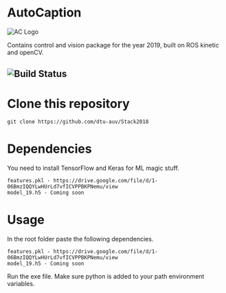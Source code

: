 # AutoCaption
![AC Logo](https://drive.google.com/open?id=1qDqgMt23of8IOUK-V0uS-G5BOrRHLM8c)


Contains control and vision package for the year 2019, built on ROS kinetic and openCV.
## ![Build Status](https://travis-ci.org/dwyl/esta.svg?branch=master)

# Clone this repository 

```
git clone https://github.com/dtu-auv/Stack2018
```
# Dependencies

You need to install TensorFlow and Keras for ML magic stuff.
```
features.pkl - https://drive.google.com/file/d/1-06BmzIQQYLwHUrLd7vfICVPPBKPNemu/view
model_19.h5 - Coming soon
```

# Usage

In the root folder paste the following dependencies.
```
features.pkl - https://drive.google.com/file/d/1-06BmzIQQYLwHUrLd7vfICVPPBKPNemu/view
model_19.h5 - Coming soon
```
Run the exe file.
Make sure python is added to your path environment variables.
